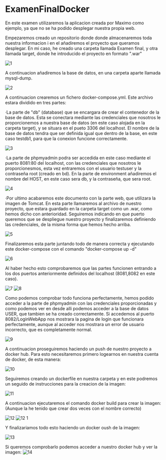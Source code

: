 # ExamenFinalDocker

En este examen utilizaremos la aplicacion creada por Maximo como ejemplo, ya que no se ha podido desplegar nuestra propia web.

Empezaremos creado un repositorio donde donde almacenaremos toda nuestra informacion i en el añadiremos el proyecto que queramos desplegar. En mi caso, he creado una carpeta llamada Examen final, y otra llamada target, donde he introducido el proyecto en formato ".war"

![1](https://user-images.githubusercontent.com/91748429/173106002-ca6f6e39-5080-4817-8426-743b3d959c79.PNG)

A continuacion añadiremos la base de datos, en una carpeta aparte llamada mysql-dump.

![2](https://user-images.githubusercontent.com/91748429/173106613-6c5fbd58-0fc9-405a-9634-7a565e1290ef.PNG)

A continuacion crearemos un fichero docker-compose.yml. Este archivo estara dividido en tres partes:

·La parte de "db" (database) que se encargara de crear el contenedor de la base de datos. Esta se conectara mediante las credenciales que nosotros le proporcionemos a nuestra base de datos (en este caso alojada en la carpeta target), y se situara en el pueto 3306 del localhost. El nombre de la base de datos tendra que ser definida igual que dentro de la base, en este caso testdb1, para que la conexion funcione correctamente.


![3](https://user-images.githubusercontent.com/91748429/173107926-a77ff8d2-f18b-4b8f-a201-e5062bb30dbb.PNG)


·La parte de phpmyadmin podra ser accedida en este caso mediante el puerto 8081:80 del localhost, con las credenciales que nosotros le proporcionesmos, esta vez entraremos con el usuario testuser y la contraseña root (creado en bd). En la parte de environment añadiremos el nombre del HOST, en este caso sera db, y la contraseña, que sera root. 

![4](https://user-images.githubusercontent.com/91748429/173108956-ac7abd14-ca76-410d-98e8-198ec3dddca6.PNG)

·Por ultimo acabaremos este documento con la parte web, que utilizara la imagen de Tomcat. En esta parte llamaremos al archivo de nuestro proyecto, que estara guardado en la carpeta target como un .war, como hemos dicho con anterioridad. Seguiremos indicando en que puerto queremos que se despliegue nuestro proyecto y finalizaremos definiendo las credenciales, de la misma forma que hemos hecho arriba.

![5](https://user-images.githubusercontent.com/91748429/173110934-dc07e927-9259-4df2-abe5-e69b486ac2d6.PNG)

Finalizaremos esta parte juntando todo de manera correcta y ejecutando este docker-compose con el comando "docker-compose up -d"

![6](https://user-images.githubusercontent.com/91748429/173111846-0b99a9d5-6805-4701-ada4-77739511db9e.PNG)


Al haber hecho esto comprobaremos que las partes funcionen entrando a los dos puertos anteriormente definidos del localhost (8081,8082 en este caso). 

![7](https://user-images.githubusercontent.com/91748429/173112790-c82e88e3-1dd1-4678-8b8a-b173d1141ca7.PNG)
![8](https://user-images.githubusercontent.com/91748429/173112807-fd93cdd6-4c1f-4a99-a0d6-bd3219843420.PNG)

Como podemos comprobar todo funciona perfectamente, hemos podido acceder a la parte de phpmyadmin con las credenciales proporcionadas y como podemos ver en desde alli podemos acceder a la base de datos USER, que tambien se ha creado correctamente. Si accedemos al puerto 8082/LoginWebApp nos mostrara la pagina de login que funcionara perfectamente, aunque al acceder nos mostrara un error de usuario incorrecto, que es completamente normal.

![9](https://user-images.githubusercontent.com/91748429/173113755-643b8627-f778-41ee-a9ba-e32c7100d2a6.PNG)


A continuacion proseguiremos haciendo un push de nuestro proyecto a docker hub. Para esto necesitaremos primero logearnos en nuestra cuenta de docker, de esta manera:

![10](https://user-images.githubusercontent.com/91748429/173116180-7c41ed10-96d8-4b5e-ad6c-b0ff8bacc704.PNG)

Seguiremos creando un dockerfile en nuestra carpeta y en este podremos un seguido de instrucciones para la creacion de la imagen:

![11](https://user-images.githubusercontent.com/91748429/173117510-c055d27f-769c-464c-bdaf-ab4b13599cdc.PNG)


A continuacion ejecutaremos el comando docker build para crear la imagen: (Aunque la he tenido que crear dos veces con el nombre correcto)

![12](https://user-images.githubusercontent.com/91748429/173120979-d3184cce-68b2-4485-9b9a-aaffdd519866.PNG)
![12 1](https://user-images.githubusercontent.com/91748429/173120997-f058d3a6-dc0f-46c2-a80d-a57b5a7b8caf.PNG)

Y finalizariamos todo esto haciendo un docker oush de la imagen:

![13](https://user-images.githubusercontent.com/91748429/173121124-9ec1c3a4-5985-447f-9ed2-7b64e425c0e2.PNG)


Si queremos comprobarlo podemos acceder a nuestro docker hub y ver la imagen:
![14](https://user-images.githubusercontent.com/91748429/173121324-2abd57e9-2e10-40dd-a550-ff0281256ee6.PNG)










